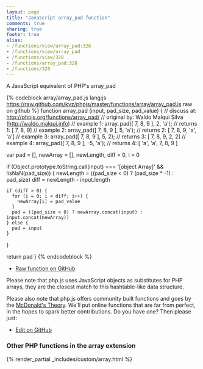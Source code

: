 ```yaml
---
layout: page
title: "JavaScript array_pad function"
comments: true
sharing: true
footer: true
alias:
- /functions/view/array_pad:328
- /functions/view/array_pad
- /functions/view/328
- /functions/array_pad:328
- /functions/328
---
```

<!-- Generated by Rakefile:build -->
A JavaScript equivalent of PHP's array_pad

{% codeblock array/array_pad.js lang:js https://raw.github.com/kvz/phpjs/master/functions/array/array_pad.js raw on github %}
function array_pad (input, pad_size, pad_value) {
  //  discuss at: http://phpjs.org/functions/array_pad/
  // original by: Waldo Malqui Silva (http://waldo.malqui.info)
  //   example 1: array_pad([ 7, 8, 9 ], 2, 'a');
  //   returns 1: [ 7, 8, 9]
  //   example 2: array_pad([ 7, 8, 9 ], 5, 'a');
  //   returns 2: [ 7, 8, 9, 'a', 'a']
  //   example 3: array_pad([ 7, 8, 9 ], 5, 2);
  //   returns 3: [ 7, 8, 9, 2, 2]
  //   example 4: array_pad([ 7, 8, 9 ], -5, 'a');
  //   returns 4: [ 'a', 'a', 7, 8, 9 ]

  var pad = [],
    newArray = [],
    newLength,
    diff = 0,
    i = 0

  if (Object.prototype.toString.call(input) === '[object Array]' && !isNaN(pad_size)) {
    newLength = ((pad_size < 0) ? (pad_size * -1) : pad_size)
    diff = newLength - input.length

    if (diff > 0) {
      for (i = 0; i < diff; i++) {
        newArray[i] = pad_value
      }
      pad = ((pad_size < 0) ? newArray.concat(input) : input.concat(newArray))
    } else {
      pad = input
    }
  }

  return pad
}
{% endcodeblock %}

 - [Raw function on GitHub](https://github.com/kvz/phpjs/blob/master/functions/array/array_pad.js)

Please note that php.js uses JavaScript objects as substitutes for PHP arrays, they are 
the closest match to this hashtable-like data structure. 

Please also note that php.js offers community built functions and goes by the 
[McDonald's Theory](https://medium.com/what-i-learned-building/9216e1c9da7d). We'll put online 
functions that are far from perfect, in the hopes to spark better contributions. 
Do you have one? Then please just: 

 - [Edit on GitHub](https://github.com/kvz/phpjs/edit/master/functions/array/array_pad.js)


### Other PHP functions in the array extension
{% render_partial _includes/custom/array.html %}
